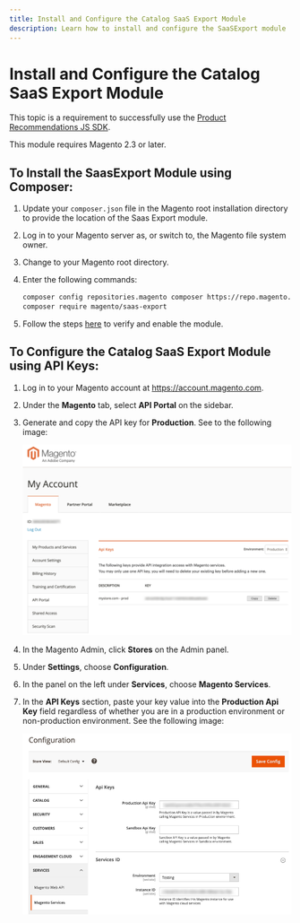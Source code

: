 ```yaml
---
title: Install and Configure the Catalog SaaS Export Module
description: Learn how to install and configure the SaaSExport module
---
```


# Install and Configure the Catalog SaaS Export Module

This topic is a requirement to successfully use the [Product Recommendations JS SDK](index.md).

<InlineAlert variant="info" slots="text"/>

This module requires Magento 2.3 or later.

## To Install the SaasExport Module using Composer:

1. Update your `composer.json` file in the Magento root installation directory to provide the location of the Saas Export module.

1. Log in to your Magento server as, or switch to, the Magento file system owner.

1. Change to your Magento root directory.

1. Enter the following commands:

    ```bash
    composer config repositories.magento composer https://repo.magento.com
    composer require magento/saas-export
    ```

1. Follow the steps [here](https://devdocs.magento.com/extensions/install/#verify-the-extension) to verify and enable the module.

## To Configure the Catalog SaaS Export Module using API Keys:

1. Log in to your Magento account at https://account.magento.com.

1. Under the **Magento** tab, select **API Portal** on the sidebar.

1. Generate and copy the API key for **Production**. See to the following image:

    ![get-api-keys](../_images/get-api-keys.png)

1. In the Magento Admin, click **Stores** on the Admin panel.

1. Under **Settings**, choose **Configuration**.
  
1. In the panel on the left under **Services**, choose **Magento Services**.
  
1. In the **API Keys** section, paste your key value into the **Production Api Key** field regardless of whether you are in a production environment or non-production environment. See the following image:

    ![api-key-config](../_images/api-key-config.png)
